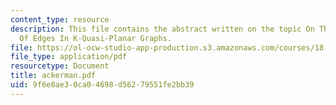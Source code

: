```yaml
---
content_type: resource
description: This file contains the abstract written on the topic On The Maximum Number
  Of Edges In K-Quasi-Planar Graphs.
file: https://ol-ocw-studio-app-production.s3.amazonaws.com/courses/18-319-geometric-combinatorics-fall-2005/9f6e8ae30ca04698d56279551fe2bb39_ackerman.pdf
file_type: application/pdf
resourcetype: Document
title: ackerman.pdf
uid: 9f6e8ae3-0ca0-4698-d562-79551fe2bb39
---
```

